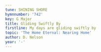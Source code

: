 ```yaml
---
tune: SHINING SHORE
hymnnumber: '742'
key: G Major
title: Gliding Swiftly By
firstline: My days are gliding swiftly by
topic: 'The Home Eternal: Nearing Home'
author: D. Nelson
year: '-'
---
```

